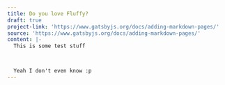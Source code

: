 ```yaml
---
title: Do you love Fluffy?
draft: true
project-link: 'https://www.gatsbyjs.org/docs/adding-markdown-pages/'
source: 'https://www.gatsbyjs.org/docs/adding-markdown-pages/'
content: |-
  This is some test stuff



  Yeah I don't even know :p
---
```


